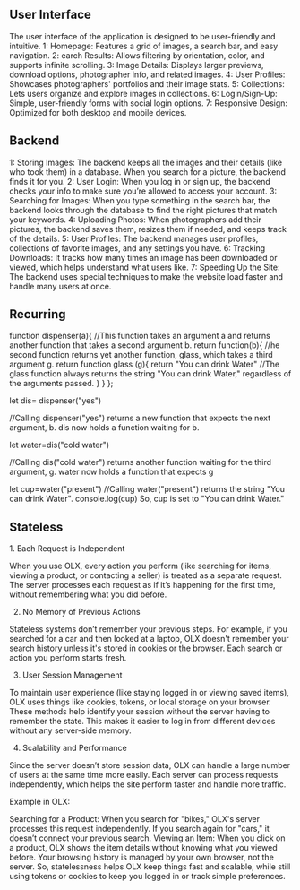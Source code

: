 <h2>User Interface</h2>
<p>
The user interface of the application is designed to be user-friendly and intuitive.
1: Homepage: Features a grid of images, a search bar, and easy navigation.
2: earch Results: Allows filtering by orientation, color, and supports infinite scrolling.
3: Image Details: Displays larger previews, download options, photographer info, and related images.
4: User Profiles: Showcases photographers' portfolios and their image stats.
5: Collections: Lets users organize and explore images in collections.
6: Login/Sign-Up: Simple, user-friendly forms with social login options.
7: Responsive Design: Optimized for both desktop and mobile devices.
</p>
<h2>Backend</h2>
<p>
1: Storing Images: The backend keeps all the images and their details (like who took them) in a database. When you search for a picture, the backend finds it for you.
2: User Login: When you log in or sign up, the backend checks your info to make sure you’re allowed to access your account.
3: Searching for Images: When you type something in the search bar, the backend looks through the database to find the right pictures that match your keywords.
4: Uploading Photos: When photographers add their pictures, the backend saves them, resizes them if needed, and keeps track of the details.
5: User Profiles: The backend manages user profiles, collections of favorite images, and any settings you have.
6: Tracking Downloads: It tracks how many times an image has been downloaded or viewed, which helps understand what users like.
7: Speeding Up the Site: The backend uses special techniques to make the website load faster and handle many users at once.
</p>
<h2>Recurring</h2>
<p> 
function dispenser(a){
    //This function takes an argument a and returns another function that takes a second argument b.
  return function(b){
    //he second function returns yet another function, glass, which takes a third argument g.
    return function glass (g){
      return "You can drink Water"
      //The glass function always returns the string "You can drink Water," regardless of the arguments passed.
    }
  }
};

let dis= dispenser("yes")

  //Calling dispenser("yes") returns a new function that expects the next argument, b.
dis now holds a function waiting for b.

 let water=dis("cold water")

//Calling dis("cold water") returns another function waiting for the third argument, g.
water now holds a function that expects g

 let cup=water("present")
//Calling water("present") returns the string "You can drink Water".
console.log(cup)
So, cup is set to "You can drink Water."
</p>

<h2>Stateless</h2>
<p>
1. Each Request is Independent

When you use OLX, every action you perform (like searching for items, viewing a product, or contacting a seller) is treated as a separate request. The server processes each request as if it’s happening for the first time, without remembering what you did before.

2. No Memory of Previous Actions

Stateless systems don’t remember your previous steps. For example, if you searched for a car and then looked at a laptop, OLX doesn't remember your search history unless it's stored in cookies or the browser. Each search or action you perform starts fresh.

3. User Session Management

To maintain user experience (like staying logged in or viewing saved items), OLX uses things like cookies, tokens, or local storage on your browser. These methods help identify your session without the server having to remember the state. This makes it easier to log in from different devices without any server-side memory.

4. Scalability and Performance

Since the server doesn’t store session data, OLX can handle a large number of users at the same time more easily. Each server can process requests independently, which helps the site perform faster and handle more traffic.

Example in OLX:

Searching for a Product: When you search for "bikes," OLX's server processes this request independently. If you search again for "cars," it doesn’t connect your previous search.
Viewing an Item: When you click on a product, OLX shows the item details without knowing what you viewed before. Your browsing history is managed by your own browser, not the server.
So, statelessness helps OLX keep things fast and scalable, while still using tokens or cookies to keep you logged in or track simple preferences.
</p>